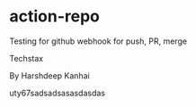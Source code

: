 # action-repo
Testing for github webhook for push, PR, merge

Techstax

By Harshdeep Kanhai

uty67sadsadsasasdasdas